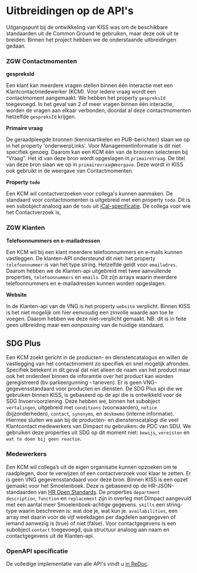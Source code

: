 # Uitbreidingen op de API's

Uitgangspunt bij de ontwikkeling van KISS was om de beschikbare standaarden uit de Common Ground te gebruiken, maar deze ook uit te breiden. Binnen het project hebben we de onderstaande  uitbreidingen gedaan. 

### ZGW Contactmomenten
**gespreksId**

Een klant kan meerdere vragen stellen binnen één interactie met een Klantcontactmedewerker (KCM). Voor iedere vraag wordt een contactmoment aangemaakt. We hebben het property `gespreksId` toegevoegd. In het geval van 2 of meer vragen binnen één interactie, worden de vragen aan elkaar verbonden, doordat al deze contactmomenten hetzelfde `gespreksId` krijgen.

**Primaire vraag**

De geraadpleegde bronnen (kennisartikelen en PUB-berichten) slaan we op in het property 'onderwerpLinks'. Voor Managementinformatie is dit niet specifiek genoeg. Daarom kan een KCM één van de bronnen selecteren bij "Vraag". Het id van deze bron wordt opgeslagen in `primaireVraag`. De titel van deze bron slaan we op in `primairevraagWeergave`. Deze wordt in KISS ook gebruikt in de weergave van Contactmomenten.

**Property `todo`**

Een KCM wil contactverzoeken voor collega's kunnen aanmaken. De standaard voor contactmomenten is uitgebreid met een property `todo`.  Dit is een subobject analoog aan de `todo` uit [iCal-specificatie](https://en.wikipedia.org/wiki/ICalendar). De collega voor wie het Contactverzoek is, 

### ZGW Klanten
**Telefoonnummers en e-mailadressen**

Een KCM wil bij een klant meerdere telefoonnummers en e-mails kunnen vastleggen. De klanten-API ondersteund dit niet: het property `telefoonnummer` is van het type string. Hetzelfde geldt voor `emailadres`. Daarom hebben we de Klanten-api uitgebreid met twee aanvullende properties, `telefoonnummers` en `emails`. Dit zijn arrays waarin meerdere telefoonnummers en e-mailadressen kunnen worden opgeslagen.

**Website**

In de Klanten-api van de VNG is het property `website` verplicht. Binnen KISS is het niet mogelijk om hier eenvoudig een zinvolle waarde aan toe te voegen. Daarom hebben we deze niet-verplicht gemaakt. NB: dit is in feite geen uitbreiding maar een _aanpassing_ van de huidige standaard. 

## SDG Plus
Een KCM zoekt gericht in de producten- en dienstencatalogus en willen de vastlegging van het contactmoment zo specifiek en snel mogelijk afronden. Specifiek betekent in dit geval dat niet alleen de naam van het product maar ook het onderdeel binnen de inforamtie over het product kan worden geregistreerd (bv parkeergunning - tarieven). Er is geen VNG-gegevensstandaard voor producten en diensten. De SDG Plus api die we gebruiken binnen KISS, is gebaseerd op de api die is ontwikkeld voor de SDG Invoervoorziening. Deze hebben we, binnen het subobject `vertalingen`, uitgebreid met  `conditions` (voorwaarden), `notice` (bijzonderheden), `contact`,  `synonyms`, en  `deskmemo` (interne informatie). Hiermee sluiten we aan bij de producten- en dienstenscatalogi  die veel Klantcontact medewerkers van Dimpact nu gebruiken: de PDC van SDU. We gebruiken deze properties uit SDG op dit moment niet: `bewijs`, `vereisten` en `wat te doen bij geen reactie`.

### Medewerkers

Een KCM wil collega’s uit de eigen organisatie kunnen opzoeken om te raadplegen, door te verwijzen of een contactverzoek voor klaar te zetten. Er is geen VNG gegevensstandaard voor deze bron. Binnen KISS is een opzet gemaakt voor het Smoelenboek. Deze is gebaseerd op de HR-JSON-standaarden van [HR Open Standards](https://www.hropenstandards.org/). De properties `department` `description`, `function` en  `replacement` zijn in overleg met Dimpact aangevuld met een aantal meer Smoelenboek-achtige gegevens. `skills` een string-type waarin beschreven is: wat doe je, wat kun je. `availabilities`, een array met daarin voor de vijf weekdagen per dagdelen aangegeven of iemand aanwezig is (true) of niet (false). Voor contactgegevens is een subobject `contact` toegevoegd, qua structuur analoog aan naam en contactgegevens uit de Klanten-api.

### OpenAPI specificatie
De volledige implementatie van alle API's vindt u [in ReDoc](https://redocly.github.io/redoc/?nocors&url=https://kissdevelopment-dimpact.commonground.nu/openapi.json).